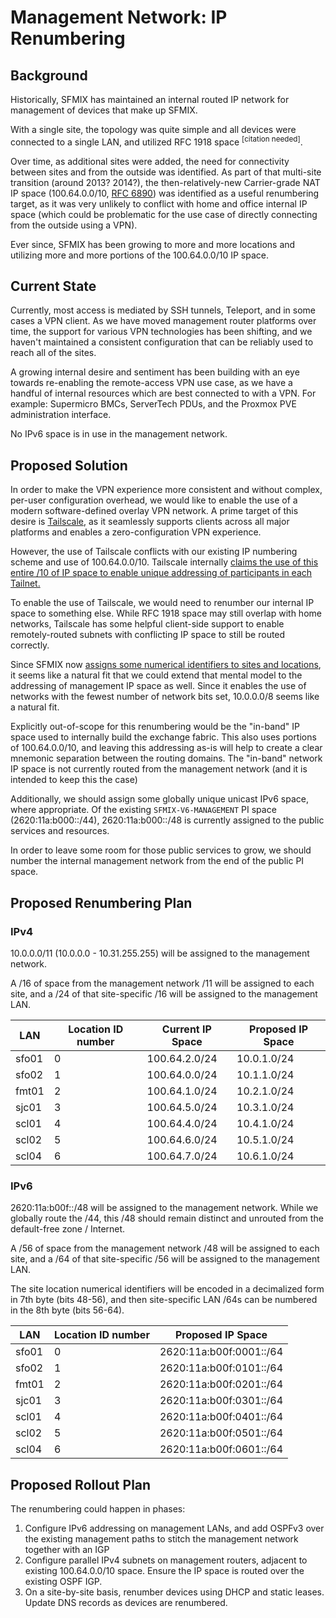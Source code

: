 # Management Network: IP Renumbering

## Background

Historically, SFMIX has maintained an internal routed IP network for management of devices that make up SFMIX. 

With a single site, the topology was quite simple and all devices were connected to a single LAN, and utilized RFC 1918 space <sup>[citation needed]</sup>.

Over time, as additional sites were added, the need for connectivity between sites and from the outside was identified. As part of that multi-site transition (around 2013? 2014?), the then-relatively-new Carrier-grade NAT IP space (100.64.0.0/10, [RFC 6890](https://datatracker.ietf.org/doc/html/rfc6890)) was identified as a useful renumbering target, as it was very unlikely to conflict with home and office internal IP space (which could be problematic for the use case of directly connecting from the outside using a VPN).

Ever since, SFMIX has been growing to more and more locations and utilizing more and more portions of the 100.64.0.0/10 IP space.

## Current State

Currently, most access is mediated by SSH tunnels, Teleport, and in some cases a VPN client. As we have moved management router platforms over time, the support for various VPN technologies has been shifting, and we haven't maintained a consistent configuration that can be reliably used to reach all of the sites.

A growing internal desire and sentiment has been building with an eye towards re-enabling the remote-access VPN use case, as we have a handful of internal resources which are best connected to with a VPN. For example: Supermicro BMCs, ServerTech PDUs, and the Proxmox PVE administration interface.

No IPv6 space is in use in the management network.

## Proposed Solution

In order to make the VPN experience more consistent and without complex, per-user configuration overhead, we would like to enable the use of a modern software-defined overlay VPN network. A prime target of this desire is [Tailscale](https://tailscale.com/), as it seamlessly supports clients across all major platforms and enables a zero-configuration VPN experience.

However, the use of Tailscale conflicts with our existing IP numbering scheme and use of 100.64.0.0/10. Tailscale internally [claims the use of this entire /10 of IP space to enable unique addressing of participants in each Tailnet.](https://tailscale.com/kb/1015/100.x-addresses)

To enable the use of Tailscale, we would need to renumber our internal IP space to something else. While RFC 1918 space may still overlap with home networks, Tailscale has some helpful client-side support to enable remotely-routed subnets with conflicting IP space to still be routed correctly.

Since SFMIX now [assigns some numerical identifiers to sites and locations](https://sfmix.org/locations/), it seems like a natural fit that we could extend that mental model to the addressing of management IP space as well.
Since it enables the use of networks with the fewest number of network bits set, 10.0.0.0/8 seems like a natural fit.

Explicitly out-of-scope for this renumbering would be the "in-band" IP space used to internally build the exchange fabric. This also uses portions of 100.64.0.0/10, and leaving this addressing as-is will help to create a clear mnemonic separation between the routing domains. The "in-band" network IP space is not currently routed from the management network (and it is intended to keep this the case)

Additionally, we should assign some globally unique unicast IPv6 space, where appropriate. Of the existing `SFMIX-V6-MANAGEMENT` PI space (2620:11a:b000::/44), 2620:11a:b000::/48 is currently assigned to the public services and resources.

In order to leave some room for those public services to grow, we should number the internal management network from the end of the public PI space.

## Proposed Renumbering Plan

### IPv4

10.0.0.0/11 (10.0.0.0 - 10.31.255.255) will be assigned to the management network.

A /16 of space from the management network /11 will be assigned to each site, and a /24 of that site-specific /16 will be assigned to the management LAN.



| LAN   | Location ID number | Current IP Space | Proposed IP Space |
|-------|--------------------|------------------|-------------------|
| sfo01 | 0                  | 100.64.2.0/24    | 10.0.1.0/24       |
| sfo02 | 1                  | 100.64.0.0/24    | 10.1.1.0/24       |
| fmt01 | 2                  | 100.64.1.0/24    | 10.2.1.0/24       |
| sjc01 | 3                  | 100.64.5.0/24    | 10.3.1.0/24       |
| scl01 | 4                  | 100.64.4.0/24    | 10.4.1.0/24       |
| scl02 | 5                  | 100.64.6.0/24    | 10.5.1.0/24       |
| scl04 | 6                  | 100.64.7.0/24    | 10.6.1.0/24       |

### IPv6

2620:11a:b00f::/48 will be assigned to the management network. While we globally route the /44, this /48 should remain distinct and unrouted from the default-free zone / Internet.

A /56 of space from the management network /48 will be assigned to each site, and a /64 of that site-specific /56 will be assigned to the management LAN.

The site location numerical identifiers will be encoded in a decimalized form in 7th byte (bits 48-56), and then site-specific LAN /64s can be numbered in the 8th byte (bits 56-64).

| LAN   | Location ID number | Proposed IP Space       |
|-------|--------------------|-------------------------|
| sfo01 | 0                  | 2620:11a:b00f:0001::/64 |
| sfo02 | 1                  | 2620:11a:b00f:0101::/64 |
| fmt01 | 2                  | 2620:11a:b00f:0201::/64 |
| sjc01 | 3                  | 2620:11a:b00f:0301::/64 |
| scl01 | 4                  | 2620:11a:b00f:0401::/64 |
| scl02 | 5                  | 2620:11a:b00f:0501::/64 |
| scl04 | 6                  | 2620:11a:b00f:0601::/64 |

## Proposed Rollout Plan

The renumbering could happen in phases:

1. Configure IPv6 addressing on management LANs, and add OSPFv3 over the existing management paths to stitch the management network together with an IGP
1. Configure parallel IPv4 subnets on management routers, adjacent to existing 100.64.0.0/10 space. Ensure the IP space is routed over the existing OSPF IGP.
1. On a site-by-site basis, renumber devices using DHCP and static leases. Update DNS records as devices are renumbered.
